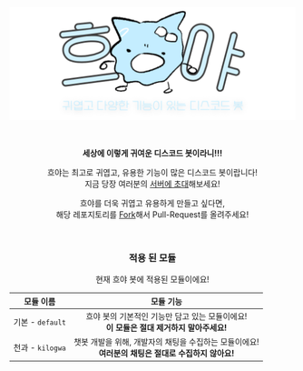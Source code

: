 <div align="center">

![흐야 배너](docs/res/image/banner.png)

<br>

**세상에 이렇게 귀여운 디스코드 봇이라니!!!**<br>

흐야는 최고로 귀엽고, 유용한 기능이 많은 디스코드 봇이랍니다!<br>
지금 당장 여러분의 [서버에 초대](https://discord.com/oauth2/authorize?client_id=1209778017879072788&permissions=39979706232320&scope=bot)해보세요!

흐야를 더욱 귀엽고 유용하게 만들고 싶다면,<br>
해당 레포지토리를 [Fork](https://github.com/BackGwa/FlexFlow/fork)해서 Pull-Request를 올려주세요!<br>

<br>

### 적용 된 모듈
현재 흐야 봇에 적용된 모듈이에요!<br>

|모듈 이름|모듈 기능|
|:-:|:-:|
|기본 - `default`|흐야 봇의 기본적인 기능만 담고 있는 모듈이에요!<br>**이 모듈은 절대 제거하지 말아주세요!**|
|천과 - `kilogwa`|챗봇 개발을 위해, 개발자의 채팅을 수집하는 모듈이에요!<br>**여러분의 채팅은 절대로 수집하지 않아요!**|

</div>